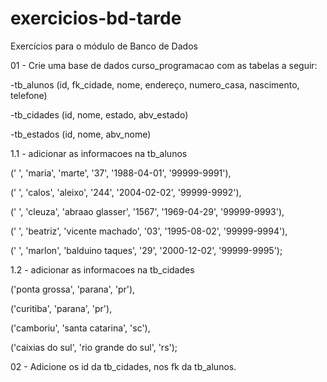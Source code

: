 # exercicios-bd-tarde
Exercícios para o módulo de Banco de Dados

01 - Crie uma base de dados curso_programacao com as tabelas a seguir:

-tb_alunos (id, fk_cidade, nome, endereço, numero_casa, nascimento, telefone)

-tb_cidades (id, nome, estado, abv_estado)

-tb_estados (id, nome, abv_nome)


1.1 - adicionar as informacoes na tb_alunos

(' ', 'maria', 'marte', '37', '1988-04-01', '99999-9991'),

(' ', 'calos', 'aleixo', '244', '2004-02-02', '99999-9992'),

(' ', 'cleuza', 'abraao glasser', '1567', '1969-04-29', '99999-9993'),

(' ', 'beatriz', 'vicente machado', '03', '1995-08-02', '99999-9994'),

(' ', 'marlon', 'balduino taques', '29', '2000-12-02', '99999-9995');


1.2 - adicionar as informacoes na tb_cidades

('ponta grossa', 'parana', 'pr'),

('curitiba', 'parana', 'pr'),

('camboriu', 'santa catarina', 'sc'),

('caixias do sul', 'rio grande do sul', 'rs');


02 - Adicione os id da tb_cidades, nos fk da tb_alunos.
